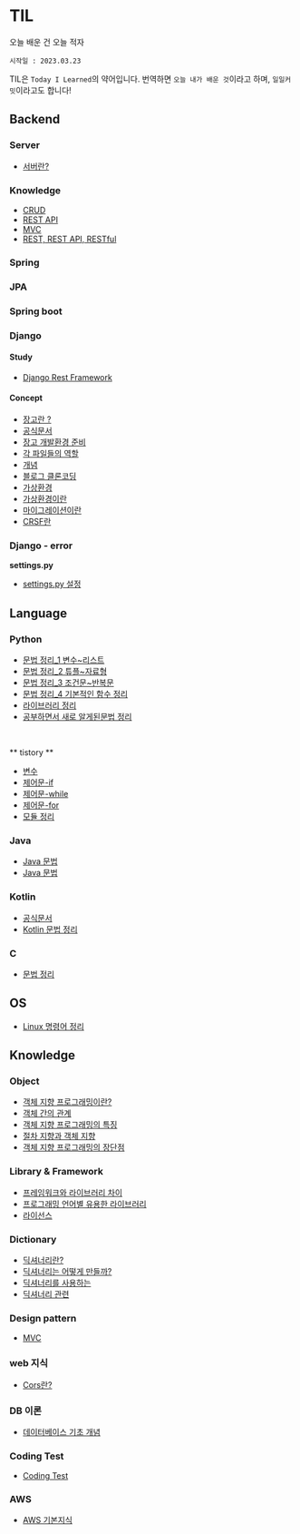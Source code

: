 # TIL
 오늘 배운 건 오늘 적자


`시작일 : 2023.03.23`

TIL은 `Today I Learned`의 약어입니다. 번역하면 `오늘 내가 배운 것`이라고 하며, `일일커밋`이라고도 합니다!

## Backend
### Server
- <a href="https://github.com/ohyuchan123/TIL/blob/main/Knowledge/server/%EC%84%9C%EB%B2%84%EB%9E%80.md#1-%EC%84%9C%EB%B2%84server%EB%9E%80">서버란?</a>

### Knowledge
- <a href="https://github.com/ohyuchan123/TIL/blob/main/Knowledge/server/CRUD.md#crud">CRUD</a>
- <a href="#">REST API</a>
- <a href="https://github.com/ohyuchan123/TIL/blob/main/Knowledge/Design%20Patterns/MVC%20%ED%8C%A8%ED%84%B4.md#mvc-%ED%8C%A8%ED%84%B4%EC%9D%B4%EB%9E%80">MVC</a>
- <a href="https://github.com/ohyuchan123/TIL/blob/main/Knowledge/server/REST%20API%EB%9E%80%20REST%2C%20RESTful%EC%9D%B4%EB%9E%80.md#rest%EB%9E%80">REST, REST API, RESTful</a>

### Spring
### JPA
### Spring boot
### Django
#### Study
- <a href="https://github.com/ohyuchan123/DRF-tutorial#drf-tutorial">Django Rest Framework</a>
#### Concept
- <a href="https://github.com/ohyuchan123/TIL/blob/main/Django/concept/%EC%9E%A5%EA%B3%A0%EB%9E%80.md#%EC%9E%A5%EA%B3%A0%EB%8A%94-%EC%9B%B9-%ED%94%84%EB%A1%9C%EA%B7%B8%EB%9E%A8%EC%9D%84-%EC%89%BD%EA%B3%A0-%EB%B9%A0%EB%A5%B4%EA%B2%8C-%EB%A7%8C%EB%93%A4%EC%96%B4-%EC%A3%BC%EB%8A%94-%EC%9B%B9-%ED%94%84%EB%A0%88%EC%9E%84%EC%9B%8C%ED%81%AC%EB%8B%A4">장고란 ?</a>
- <a href="https://www.djangoproject.com/">공식문서</a>
- <a href="https://github.com/ohyuchan123/TIL/blob/main/Django/Django%20Preparation/%EC%9E%A5%EA%B3%A0%20%EC%A4%80%EB%B9%84%EA%B3%BC%EC%A0%95.md#%ED%94%84%EB%A1%9C%EC%A0%9D%ED%8A%B8-%EC%83%9D%EC%84%B1%ED%95%98%EA%B8%B0">장고 개발환경 준비</a>
- <a href="https://github.com/ohyuchan123/TIL/blob/main/Django/%EA%B0%81%20%ED%8C%8C%EC%9D%BC%EB%93%A4%20%EC%97%AD%ED%95%A0.md#%EA%B0%81-%ED%8C%8C%EC%9D%BC%EB%93%A4%EC%9D%98-%EC%97%AD%ED%95%A0%EC%9D%84-%EC%A0%95%EB%A6%AC%ED%95%98%EC%98%80%EC%8A%B5%EB%8B%88%EB%8B%A4">각 파일들의 역할</a>
- <a href="https://github.com/ohyuchan123/TIL/tree/main/Django/concept">개념</a>
- <a href="https://github.com/ohyuchan123/Blog">블로그 클론코딩</a>
- <a href="">가상환경</a>
- <a href="https://github.com/ohyuchan123/TIL/blob/main/Django/concept/%EA%B0%80%EC%83%81%ED%99%98%EA%B2%BD.md#%EA%B0%80%EC%83%81%ED%99%98%EA%B2%BD%EC%9D%B4%EB%9E%80">가상환경이란</a>
- <a href="https://github.com/ohyuchan123/TIL/blob/main/Django/concept/%EB%A7%88%EC%9D%B4%EA%B7%B8%EB%A0%88%EC%9D%B4%EC%85%98%EC%9D%B4%EB%9E%80.md#%EB%A7%88%EC%9D%B4%EA%B7%B8%EB%A0%88%EC%9D%B4%EC%85%98migration%EC%9D%B4%EB%9E%80">마이그레이션이란</a>
- <a href="https://github.com/ohyuchan123/TIL/blob/main/Django/concept/CSRF%EB%9E%80.md#csrf%EB%9E%80">CRSF란<a>

### Django - error
**settings.py**
- <a href="https://github.com/ohyuchan123/TIL/blob/main/Django/error/settings.md#template%EB%A5%BC-%EC%97%B0%EA%B2%B0%ED%95%A0-%EB%95%8C-settingpy%EC%97%90%EC%84%9C-%EC%97%90%EB%9F%AC%EA%B0%80-%EB%B0%9C%EC%83%9D%ED%97%80%EB%8B%A4">settings.py 설정<a>

## Language
### Python
- <a href="https://github.com/ohyuchan123/TIL/blob/main/python/grammer/Python%20%EB%AC%B8%EB%B2%95%20%EC%A0%95%EB%A6%AC(%EC%9E%90%EB%A3%8C%ED%98%95_1).md#python-%EB%AC%B8%EB%B2%95-%EC%A0%95%EB%A6%AC">문법 정리_1 변수~리스트</a>
- <a href="https://github.com/ohyuchan123/TIL/blob/main/python/grammer/Python%20%EB%AC%B8%EB%B2%95%20%EC%A0%95%EB%A6%AC(%EC%9E%90%EB%A3%8C%ED%98%95_2).md#python-%EB%AC%B8%EB%B2%95-%EC%A0%95%EB%A6%AC">문법 정리_2 튜플~자료형</a>
- <a href="https://github.com/ohyuchan123/TIL/blob/main/python/grammer/Python%20%EB%AC%B8%EB%B2%95%20%EC%A0%95%EB%A6%AC(%EC%A0%9C%EC%96%B4%EB%AC%B8).md#python-%EB%AC%B8%EB%B2%95-%EC%A0%95%EB%A6%AC">문법 정리_3 조건문~반복문</a>
- <a href="https://github.com/ohyuchan123/TIL/blob/main/python/grammer/python%20%EB%AC%B8%EB%B2%95%20%EC%A0%95%EB%A6%AC(%ED%95%A8%EC%88%98).md#%EA%B8%B0%EB%B3%B8%EC%A0%81%EC%9C%BC%EB%A1%9C-%EC%9E%90%EC%A3%BC-%EC%82%AC%EC%9A%A9%ED%95%98%EB%8A%94-%EB%82%B4%EC%9E%A5-%ED%95%A8%EC%88%98%EB%93%A4%EC%9D%84-%EC%A0%95%EB%A6%AC%ED%95%98%EC%98%80%EC%8A%B5%EB%8B%88%EB%8B%A4">문법 정리_4 기본적인 함수 정리</a>
- <a href="https://github.com/ohyuchan123/python_grammer">라이브러리 정리</a>
- <a href="https://github.com/ohyuchan123/TIL/tree/main/python/grammer/%EC%83%88%EB%A1%9C%20%EC%95%8C%EA%B2%8C%20%EB%90%9C%20%EB%AC%B8%EB%B2%95">공부하면서 새로 알게된문법 정리</a>  
</br>

** tistory **  
- <a href="https://ace-yc.tistory.com/4">변수</a>
- <a href="https://ace-yc.tistory.com/5">제어문-if</a>
- <a href="https://ace-yc.tistory.com/6">제어문-while</a>
- <a href="https://ace-yc.tistory.com/7">제어문-for</a>
- <a href="https://github.com/ohyuchan123/python_grammer#python_grammer">모듈 정리</a>
### Java
- <a href="https://github.com/ohyuchan123/java-grammer">Java 문법</a>
- <a href="https://github.com/ohyuchan123/Java_Grammer">Java 문법</a>

### Kotlin
- <a href="https://developer.android.com/kotlin/learn?hl=ko">공식문서</a>
- <a href="https://github.com/ohyuchan123/TIL/blob/main/kotlin/Kotlin%20%ED%94%84%EB%A1%9C%EA%B7%B8%EB%9E%98%EB%B0%8D%20%EC%96%B8%EC%96%B4%20%EC%95%8C%EC%95%84%EB%B3%B4%EA%B8%B0.md#%EC%BD%94%ED%8B%80%EB%A6%B0-%ED%94%84%EB%A1%9C%EA%B7%B8%EB%9E%98%EB%B0%8D-%EC%96%B8%EC%96%B4-%EC%95%8C%EC%95%84%EB%B3%B4%EA%B8%B0">Kotlin 문법 정리</a>
### C
- <a href="https://github.com/ohyuchan123/TIL/blob/main/c/C%EC%96%B8%EC%96%B4%EC%9D%98%20%EA%B8%B0%EC%B4%88%20%EB%AC%B8%EB%B2%95.md#c%EC%96%B8%EC%96%B4%EC%9D%98-%EA%B8%B0%EC%B4%88-%EB%AC%B8%EB%B2%95">문법 정리</a>

## OS
- <a href="https://github.com/ohyuchan123/TIL/blob/main/linux/Novice/command.md#%EB%A6%AC%EB%88%85%EC%8A%A4-%EB%AA%85%EB%A0%B9%EC%96%B4-%EC%A0%95%EB%A6%AC">Linux 명령어 정리</a>

## Knowledge
### Object
- <a href="https://github.com/ohyuchan123/TIL/blob/main/Knowledge/Object/%EA%B0%9D%EC%B2%B4%20%EC%A7%80%ED%96%A5%20%ED%94%84%EB%A1%9C%EA%B7%B8%EB%9E%A8%EC%9D%B4%EB%9E%80.md#%EA%B0%B9%EC%B1%84-%EC%A7%80%ED%96%A5object-oriented-%ED%94%84%EB%A1%9C%EA%B7%B8%EB%9E%98%EB%B0%8D%EC%9D%B4%EB%9E%80">객체 지향 프로그래밍이란?</a>
- <a href="https://github.com/ohyuchan123/TIL/blob/main/Knowledge/Object/%EA%B0%9D%EC%B2%B4%EA%B4%80%EC%9D%98%20%EA%B4%80%EA%B3%84.md#%EA%B0%9D%EC%B2%B4-%EA%B0%84%EC%9D%98-%EA%B4%80%EA%B3%84">객체 간의 관계</a>
- <a href="https://github.com/ohyuchan123/TIL/blob/main/Knowledge/Object/%EA%B0%9D%EC%B2%B4%20%EC%A7%80%ED%96%A5%20%ED%94%84%EB%A1%9C%EA%B7%B8%EB%9E%98%EB%B0%8D%EC%9D%98%20%ED%8A%B9%EC%A7%95.md#%EA%B0%9D%EC%B2%B4-%EC%A7%80%ED%96%A5-%ED%94%84%EB%A1%9C%EA%B7%B8%EB%9E%98%EB%B0%8D%EC%9D%98-%ED%8A%B9%EC%A7%95">객체 지향 프로그래밍의 특징</a>
- <a href="https://github.com/ohyuchan123/TIL/blob/main/Knowledge/Object/%EC%A0%88%EC%B0%A8%EC%A7%80%ED%96%A5%EA%B3%BC%20%EA%B0%9D%EC%B2%B4%EC%A7%80%ED%96%A5.md#%EC%A0%88%EC%B0%A8-%EC%A7%80%ED%96%A5%EA%B3%BC-%EA%B0%9D%EC%B2%B4-%EC%A7%80%ED%96%A5">절차 지향과 객체 지향</a>
- <a href="https://github.com/ohyuchan123/TIL/blob/main/Knowledge/Object/%EA%B0%9D%EC%B2%B4%20%EC%A7%80%ED%96%A5%20%ED%94%84%EB%A1%9C%EA%B7%B8%EB%9E%98%EB%B0%8D%EC%9D%98%20%EC%9E%A5%EB%8B%A8%EC%A0%90.md#%EA%B0%9D%EC%B2%B4-%EC%A7%80%ED%96%A5-%ED%94%84%EB%A1%9C%EA%B7%B8%EB%9E%98%EB%B0%8D%EC%9D%98-%EC%9E%A5%EB%8B%A8%EC%A0%90">객체 지향 프로그래밍의 장단점</a>

### Library & Framework
- <a href="https://github.com/ohyuchan123/TIL/blob/main/Knowledge/Library%20%26%20Framework/%ED%94%84%EB%A0%88%EC%9E%84%EC%9B%8C%ED%81%AC%EC%99%80%20%EB%9D%BC%EC%9D%B4%EB%B8%8C%EB%9F%AC%EB%A6%AC%EC%9D%98%20%EC%B0%A8%EC%9D%B4.md#%ED%94%84%EB%A0%88%EC%9E%84%EC%9B%8C%ED%81%ACframework%EC%99%80-%EB%9D%BC%EC%9D%B4%EB%B8%8C%EB%9F%AC%EB%A6%AClibrary%EC%9D%98-%EC%B0%A8%EC%9D%B4">프레임워크와 라이브러리 차이</a>
- <a href="https://github.com/ohyuchan123/TIL/blob/main/Knowledge/Library%20%26%20Framework/%ED%94%84%EB%A1%9C%EA%B7%B8%EB%9E%98%EB%B0%8D%20%EC%96%B8%EC%96%B4%EB%B3%84%20%EC%9C%A0%EC%9A%A9%ED%95%9C%20%EB%9D%BC%EC%9D%B4%EB%B8%8C%EB%9F%AC%EB%A6%AC.md#%ED%94%84%EB%A1%9C%EA%B7%B8%EB%9E%98%EB%B0%8D-%EC%96%B8%EC%96%B4%EB%B3%84-%EC%9C%A0%EC%9A%A9%ED%95%9C-%EB%9D%BC%EC%9D%B4%EB%B8%8C%EB%9F%AC%EB%A6%AC">프로그래밍 언어별 유용한 라이브러리</a>
- <a href="https://github.com/ohyuchan123/TIL/blob/main/Knowledge/Library%20%26%20Framework/%EB%9D%BC%EC%9D%B4%EC%84%A0%EC%8A%A4.md#%EB%9D%BC%EC%9D%B4%EC%84%A0%EC%8A%A4%EB%9E%80">라이선스</a>

### Dictionary
- <a href="https://github.com/ohyuchan123/TIL/blob/main/Knowledge/Dictionary/%EB%94%95%EC%85%94%EB%84%88%EB%A6%AC%20%EC%9E%90%EB%A3%8C%ED%98%95.md#%EB%94%95%EC%85%94%EB%84%88%EB%A6%AC%EB%9E%80">딕셔너리란?</a>
- <a href="https://github.com/ohyuchan123/TIL/blob/main/Knowledge/Dictionary/%EB%94%95%EC%85%94%EB%84%88%EB%A6%AC%EB%8A%94%20%EC%96%B4%EB%96%BB%EA%B2%8C%20%EB%A7%8C%EB%93%A4%EA%B9%8C.md#%EB%94%95%EC%85%94%EB%84%88%EB%A6%AC%EB%8A%94-%EC%96%B4%EB%96%BB%EA%B2%8C-%EB%A7%8C%EB%93%A4%EA%B9%8C">딕셔너리는 어떻게 만들까?</a>
- <a href="https://github.com/ohyuchan123/TIL/blob/main/Knowledge/Dictionary/%EB%94%95%EC%85%94%EB%84%88%EB%A6%AC%EB%A5%BC%20%EC%82%AC%EC%9A%A9%ED%95%98%EB%8A%94%20%EB%B0%A9%EB%B2%95.md#%EB%94%95%EC%85%94%EB%84%88%EB%A6%AC%EB%A5%BC-%EC%82%AC%EC%9A%A9%ED%95%98%EB%8A%94-%EB%B0%A9%EB%B2%95">딕셔너리를 사용하는 </a>
- <a href="https://github.com/ohyuchan123/TIL/blob/main/Knowledge/Dictionary/%EB%94%95%EC%85%94%EB%84%88%EB%A6%AC%20%EA%B4%80%EB%A0%A8%20%ED%95%A8%EC%88%98%EB%93%A4.md#%EB%94%95%EC%85%94%EB%84%88%EB%A6%AC-%EA%B4%80%EB%A0%A8-%ED%95%A8%EC%88%98%EB%93%A4">딕셔너리 관련 </a>

### Design pattern
- <a href="https://github.com/ohyuchan123/TIL/blob/main/Knowledge/Design%20Patterns/MVC%20%ED%8C%A8%ED%84%B4.md#mvc-%ED%8C%A8%ED%84%B4%EC%9D%B4%EB%9E%80">MVC</a>

### web 지식
- <a href="https://github.com/ohyuchan123/TIL/blob/main/Knowledge/web%20%EC%A7%80%EC%8B%9D/cors%EB%9E%80.md#cors%EB%9E%80-%EB%AC%B4%EC%97%87%EC%9D%B8%EA%B0%80">Cors란?</a>

### DB 이론
- <a href="https://github.com/ohyuchan123/TIL/blob/main/DBMS/%F0%9F%93%9A%20%EB%8D%B0%EC%9D%B4%ED%84%B0%EB%B2%A0%EC%9D%B4%EC%8A%A4%20%EA%B8%B0%EC%B4%88%20%EA%B0%9C%EB%85%90.md#%EB%8D%B0%EC%9D%B4%ED%84%B0%EB%B2%A0%EC%9D%B4%EC%8A%A4-%EA%B8%B0%EC%B4%88-%EA%B0%9C%EB%85%90">데이터베이스 기초 개념</a>

### Coding Test
- <a href="https://github.com/ohyuchan123/Coding_Test#coding_test">Coding Test</a>

### AWS
- <a href="https://github.com/ohyuchan123/TIL/tree/main/AWS/basic%20Aws#aws%EC%97%90-%EB%8C%80%ED%95%9C-%EA%B8%B0%EB%B3%B8%EC%A0%81%EC%9D%B8-%EC%A7%80%EC%8B%9D%EC%97%90-%EB%8C%80%ED%95%B4%EC%84%9C-%EC%A0%95%EB%A6%AC%ED%95%98%EC%98%80%EC%8A%B5%EB%8B%88%EB%8B%A4">AWS 기본지식</a>
